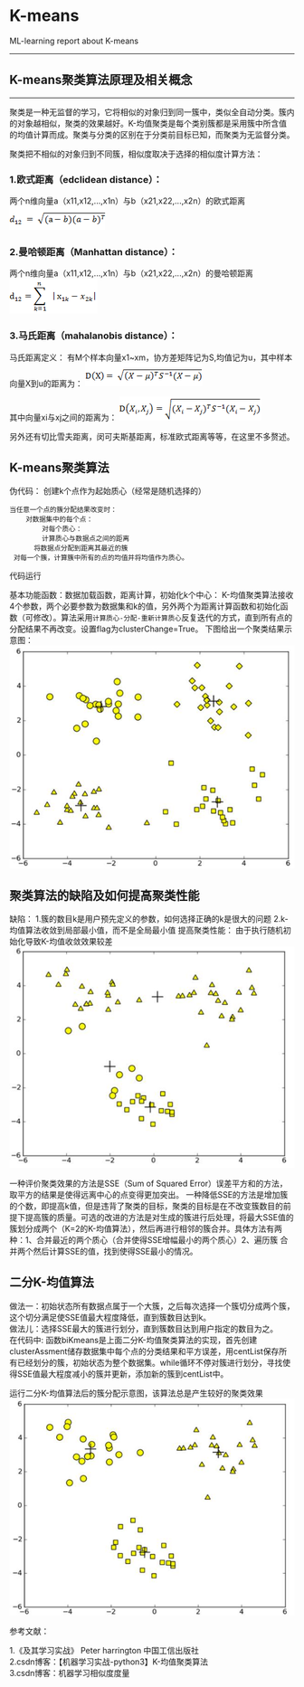 K-means
===============================
ML-learning report about K-means

****

## K-means聚类算法原理及相关概念
****
聚类是一种无监督的学习，它将相似的对象归到同一簇中，类似全自动分类。簇内的对象越相似，聚类的效果越好。K-均值聚类是每个类别簇都是采用簇中所含值的均值计算而成。聚类与分类的区别在于分类前目标已知，而聚类为无监督分类。 

聚类把不相似的对象归到不同簇，相似度取决于选择的相似度计算方法：

### 1.欧式距离（edclidean distance）：
两个n维向量a（x11,x12,...,x1n）与b（x21,x22,...,x2n）的欧式距离
![image](https://github.com/fuxiyu399/K-means/blob/master/oushi-d.png)
### 2.曼哈顿距离（Manhattan distance）：
两个n维向量a（x11,x12,...,x1n）与b（x21,x22,...,x2n）的曼哈顿距离
![image](https://github.com/fuxiyu399/K-means/blob/master/mahadun-d.png)

### 3.马氏距离（mahalanobis distance）：
马氏距离定义：
有M个样本向量x1~xm，协方差矩阵记为S,均值记为u，其中样本向量X到u的距离为：
![image](https://github.com/fuxiyu399/K-means/blob/master/mashi-d1.png)

其中向量xi与xj之间的距离为：
![image](https://github.com/fuxiyu399/K-means/blob/master/mashi-d2.png)

另外还有切比雪夫距离，闵可夫斯基距离，标准欧式距离等等，在这里不多赘述。
## K-means聚类算法

伪代码：
创建k个点作为起始质心（经常是随机选择的）

    当任意一个点的簇分配结果改变时：
        对数据集中的每个点：
            对每个质心：
            计算质心与数据点之间的距离
          将数据点分配到距离其最近的簇
     对每一个簇，计算簇中所有的点的均值并将均值作为质心。
代码运行

 基本功能函数：数据加载函数，距离计算，初始化k个中心：
 K-均值聚类算法接收4个参数，两个必要参数为数据集和k的值，另外两个为距离计算函数和初始化函数（可修改）。算法采用`计算质心-分配-重新计算质心`反复迭代的方式，直到所有点的分配结果不再改变。设置flag为clusterChange=True。
 下图给出一个聚类结果示意图：
 </br>
 ![image](https://github.com/fuxiyu399/K-means/blob/master/p1.jpg)
## 聚类算法的缺陷及如何提高聚类性能

 缺陷：
 1.簇的数目k是用户预先定义的参数，如何选择正确的k是很大的问题
 2.k-均值算法收敛到局部最小值，而不是全局最小值
 提高聚类性能：
 由于执行随机初始化导致K-均值收敛效果较差</br>
 ![p2](https://github.com/fuxiyu399/K-means/blob/master/p2.jpg)

 一种评价聚类效果的方法是SSE（Sum of Squared Error）误差平方和的方法，取平方的结果是使得远离中心的点变得更加突出。 
一种降低SSE的方法是增加簇的个数，即提高k值，但是违背了聚类的目标，聚类的目标是在不改变簇数目的前提下提高簇的质量。可选的改进的方法是对生成的簇进行后处理，将最大SSE值的簇划分成两个（K=2的K-均值算法），然后再进行相邻的簇合并。具体方法有两种：1、合并最近的两个质心（合并使得SSE增幅最小的两个质心）2、遍历簇 合并两个然后计算SSE的值，找到使得SSE最小的情况。
## 二分K-均值算法
做法一：初始状态所有数据点属于一个大簇，之后每次选择一个簇切分成两个簇，这个切分满足使SSE值最大程度降低，直到簇数目达到k。</br>
做法儿：选择SSE最大的簇进行划分，直到簇数目达到用户指定的数目为之。</br>
在代码中:
函数biKmeans是上面二分K-均值聚类算法的实现，首先创建clusterAssment储存数据集中每个点的分类结果和平方误差，用centList保存所有已经划分的簇，初始状态为整个数据集。while循环不停对簇进行划分，寻找使得SSE值最大程度减小的簇并更新，添加新的簇到centList中。

运行二分K-均值算法后的簇分配示意图，该算法总是产生较好的聚类效果</br>
![image](https://github.com/fuxiyu399/K-means/blob/master/p3.jpg)

参考文献：

1.《及其学习实战》 Peter harrington 中国工信出版社</br>
2.csdn博客：【机器学习实战-python3】K-均值聚类算法</br>
3.csdn博客：机器学习相似度度量
